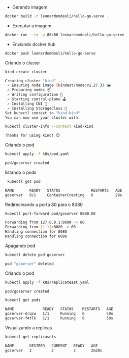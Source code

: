 - Gerando imagem
````sh
docker build -t leonardomdeoli/hello-go-serve .
````

- Executar a imagem
````sh
docker run --rm -p 80:80 leonardomdeoli/hello-go-serve 
````

- Enviando docker hub
````sh
docker push leonardomdeoli/hello-go-serve 
````

Criando o cluster
````sh
kind create cluster
````
````sh
Creating cluster "kind" ...
 ✓ Ensuring node image (kindest/node:v1.27.3) 🖼 
 ✓ Preparing nodes 📦  
 ✓ Writing configuration 📜 
 ✓ Starting control-plane 🕹️ 
 ✓ Installing CNI 🔌 
 ✓ Installing StorageClass 💾 
Set kubectl context to "kind-kind"
You can now use your cluster with:

kubectl cluster-info --context kind-kind

Thanks for using kind! 😊
````

Criando o pod
````sh
kubectl apply -f k8s/pod.yaml
````
````sh
pod/goserver created
````

listando o pods
````sh
 kubectl get pod
````
````sh
NAME       READY   STATUS              RESTARTS   AGE
goserver   0/1     ContainerCreating   0          29s
````

Redirecinando a porta 80 para o 8080
````sh
kubectl port-forward pod/goserver 8080:80
````
````sh
Forwarding from 127.0.0.1:8080 -> 80
Forwarding from [::1]:8080 -> 80
Handling connection for 8080
Handling connection for 8080
````

Apagando pod
````sh
kubectl delete pod goserver
````
````sh
pod "goserver" deleted
````

Criando o pod
````sh
kubectl apply -f k8s/replicateset.yaml
````
````sh
pod/goserver created
````

````sh
kubectl get pods
````
````sh
NAME             READY   STATUS    RESTARTS   AGE
goserver-drqcw   1/1     Running   0          50s
goserver-f4tlk   1/1     Running   0          50s
````

Visualizando a replicas
````sh
kubectl get replicasets
````
````sh
NAME       DESIRED   CURRENT   READY   AGE
goserver   2         2         2       2m28s
````